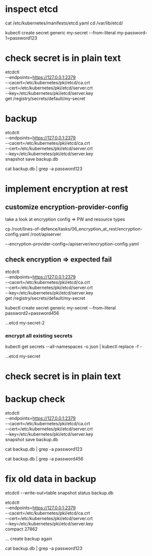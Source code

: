 
# inspect etcd
cat /etc/kubernetes/manifests/etcd.yaml 
cd /var/lib/etcd/

kubectl create secret generic my-secret --from-literal my-password-1=password123

# check secret is in plain text
etcdctl \
  --endpoints=https://127.0.0.1:2379  \
  --cacert=/etc/kubernetes/pki/etcd/ca.crt \
  --cert=/etc/kubernetes/pki/etcd/server.crt \
  --key=/etc/kubernetes/pki/etcd/server.key \
      get /registry/secrets/default/my-secret

# backup
etcdctl \
  --endpoints=https://127.0.0.1:2379  \
  --cacert=/etc/kubernetes/pki/etcd/ca.crt \
  --cert=/etc/kubernetes/pki/etcd/server.crt \
  --key=/etc/kubernetes/pki/etcd/server.key \
      snapshot save backup.db

cat backup.db | grep -a password123


# implement encryption at rest

## customize encryption-provider-config

take a look at encryption config => PW and resource types

cp /root/lines-of-defence/tasks/06_encryption_at_rest/encryption-config.yaml /root/apiserver

--encryption-provider-config=/apiserver/encryption-config.yaml

## check encryption => expected fail

etcdctl \
  --endpoints=https://127.0.0.1:2379  \
  --cacert=/etc/kubernetes/pki/etcd/ca.crt \
  --cert=/etc/kubernetes/pki/etcd/server.crt \
  --key=/etc/kubernetes/pki/etcd/server.key \
      get /registry/secrets/default/my-secret

kubectl create secret generic my-secret --from-literal password2=password456

...etcd my-secret-2

### encrypt all existing secrets
kubectl get secrets --all-namespaces -o json | kubectl replace -f -

...etcd my-secret

# check secret is in plain text

# backup check

etcdctl \
  --endpoints=https://127.0.0.1:2379  \
  --cacert=/etc/kubernetes/pki/etcd/ca.crt \
  --cert=/etc/kubernetes/pki/etcd/server.crt \
  --key=/etc/kubernetes/pki/etcd/server.key \
      snapshot save backup.db

cat backup.db | grep -a password123

cat backup.db | grep -a password456


# fix old data in backup
<!-- TODO does not work maybe due to password version v1 -->

etcdctl --write-out=table snapshot status backup.db

etcdctl \
  --endpoints=https://127.0.0.1:2379  \
  --cacert=/etc/kubernetes/pki/etcd/ca.crt \
  --cert=/etc/kubernetes/pki/etcd/server.crt \
  --key=/etc/kubernetes/pki/etcd/server.key \
  compact 27862

... create backup again

cat backup.db | grep -a password123